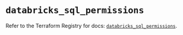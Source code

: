 # `databricks_sql_permissions`

Refer to the Terraform Registry for docs: [`databricks_sql_permissions`](https://registry.terraform.io/providers/databricks/databricks/1.79.1/docs/resources/sql_permissions).
